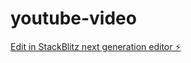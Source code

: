 # youtube-video

[Edit in StackBlitz next generation editor ⚡️](https://stackblitz.com/~/github.com/wangxingxing123654/youtube-video)
